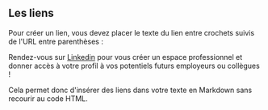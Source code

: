 ## Les liens

Pour créer un lien, vous devez placer le texte du lien entre crochets suivis de l'URL entre parenthèses :

Rendez-vous sur  [Linkedin](https://www.linkedin.com/) pour vous créer un espace professionnel et donner accès à votre profil à vos potentiels futurs employeurs ou collègues !

Cela permet donc d'insérer des liens dans votre texte en Markdown sans recourir au code HTML.
